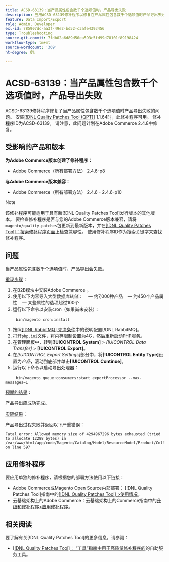 ```yaml
---
title: ACSD-63139：当产品属性包含数千个选项值时，产品导出失败
description: 应用ACSD-63139修补程序以修复在产品属性包含数千个选项值时产品导出失败的Adobe Commerce问题。
feature: Data Import/Export
role: Admin, Developer
exl-id: 785907dc-aa3f-49e2-bd52-c3afe4393456
type: Troubleshooting
source-git-commit: 7fdb02a6d89d50ea593c5fd99d78101f89198424
workflow-type: tm+mt
source-wordcount: '369'
ht-degree: 0%

---
```


# ACSD-63139：当产品属性包含数千个选项值时，产品导出失败

ACSD-63139修补程序修复了当产品属性包含数千个选项值时产品导出失败的问题。 安装[[!DNL Quality Patches Tool (QPT)]](/help/tools/quality-patches-tool/quality-patches-tool-to-self-serve-quality-patches.md) 1.1.64时，此修补程序可用。 修补程序ID为ACSD-63139。 请注意，此问题计划在Adobe Commerce 2.4.8中修复。

## 受影响的产品和版本

**为Adobe Commerce版本创建了修补程序：**

* Adobe Commerce（所有部署方法） 2.4.6-p8

**与Adobe Commerce版本兼容：**

* Adobe Commerce（所有部署方法） 2.4.6 - 2.4.6-p10

>[!NOTE]
>
>该修补程序可能适用于具有新[!DNL Quality Patches Tool]发行版本的其他版本。 要检查修补程序是否与您的Adobe Commerce版本兼容，请将`magento/quality-patches`包更新到最新版本，并在[[!DNL Quality Patches Tool]：搜索修补程序页面](https://experienceleague.adobe.com/tools/commerce-quality-patches/index.html?lang=zh-Hans)上检查兼容性。 使用修补程序ID作为搜索关键字来查找修补程序。

## 问题

当产品属性包含数千个选项值时，产品导出会失败。

<u>重现步骤</u>：

1. 在B2B模块中安装Adobe Commerce 。
1. 使用以下内容导入大型数据库转储：
    — 约7,000种产品
    — 约450个产品属性
    — 某些属性的选项超过100个
1. 运行以下命令以安装cron（如果尚未安装）：

   ```
   bin/magento cron:install
   ```

1. 按照[[!DNL RabbitMQ] 先决条件](https://experienceleague.adobe.com/zh-hans/docs/commerce-operations/installation-guide/prerequisites/rabbitmq)中的说明配置[!DNL RabbitMQ]。
1. 打开`php.ini`文件，将内存限制设置为4G，然后重新启动PHP服务。
1. 在管理面板中，转到&#x200B;**[!UICONTROL System]** > *[!UICONTROL Data Transfer]* > **[!UICONTROL Export]**。
1. 在&#x200B;*[!UICONTROL Export Settings]*&#x200B;部分中，将&#x200B;**[!UICONTROL Entity Type]**&#x200B;设置为&#x200B;*产品*，滚动到底部并单击&#x200B;**[!UICONTROL Continue]**。
1. 运行以下命令以启动导出处理器：

   ```
   bin/magento queue:consumers:start exportProcessor --max-messages=1
   ```

<u>预期的结果</u>：

产品导出应成功完成。

<u>实际结果</u>：

产品导出过程失败并返回以下严重错误：

```
Fatal error: Allowed memory size of 4294967296 bytes exhausted (tried to allocate 12288 bytes) in /var/www/html/app/code/Magento/Catalog/Model/ResourceModel/Product/Collection.php on line 597
```

## 应用修补程序

要应用单独的修补程序，请根据您的部署方法使用以下链接：

* Adobe Commerce或Magento Open Source内部部署： [!DNL Quality Patches Tool]指南中的[[!DNL Quality Patches Tool] >使用情况](/help/tools/quality-patches-tool/usage.md)。
* 云基础架构上的Adobe Commerce：云基础架构上的Commerce指南中的[升级和修补程序>应用修补程序](https://experienceleague.adobe.com/docs/commerce-cloud-service/user-guide/develop/upgrade/apply-patches.html?lang=zh-Hans)。

## 相关阅读

要了解有关[!DNL Quality Patches Tool]的更多信息，请参阅：

* [[!DNL Quality Patches Tool]： “工具”指南中用于高质量修补程序的](/help/tools/quality-patches-tool/quality-patches-tool-to-self-serve-quality-patches.md)的自助服务工具。
